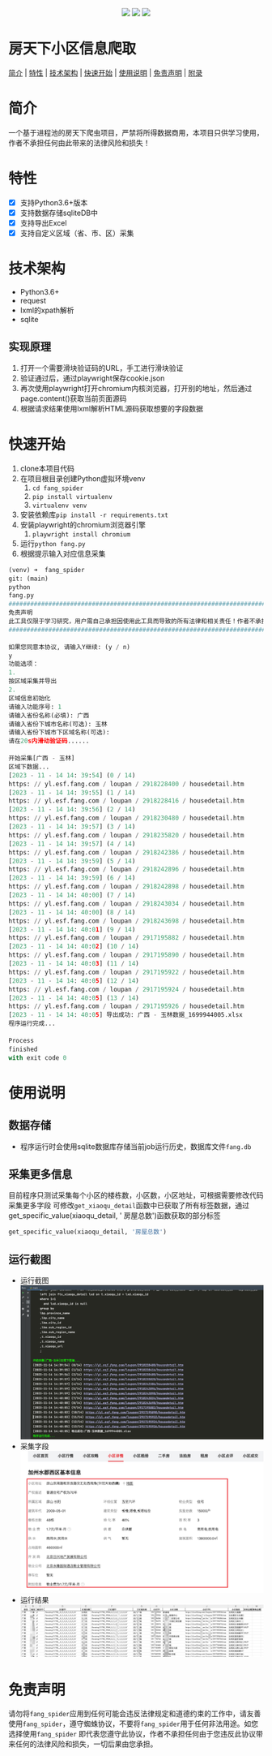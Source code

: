 <p align="center">
    <a target="_blank" href="https://www.python.org/downloads/release/python-3810/"><img src="https://img.shields.io/badge/Python-3.x-blue.svg" /></a>
    <a target="_blank" href='https://github.com/fangzheng0518/fang_spider'><img src="https://img.shields.io/github/stars/fangzheng0518/fang_spider.svg?style=social"/></a>
    <a target="_blank" href="LICENSE"><img src="https://img.shields.io/:license-GPLv3-blue.svg"></a>
 <h1>房天下小区信息爬取</h1>
</p>

[简介](#简介) | [特性](#特性) | [技术架构](#技术架构) | [快速开始](#快速开始) | [使用说明](#使用说明) | [免责声明](#免责声明) | [附录](#附录)

# 简介

一个基于进程池的房天下爬虫项目，严禁将所得数据商用，本项目只供学习使用，作者不承担任何由此带来的法律风险和损失！

# 特性

- [x] 支持Python3.6+版本
- [x] 支持数据存储sqliteDB中
- [x] 支持导出Excel
- [x] 支持自定义区域（省、市、区）采集

# 技术架构

- Python3.6+
- request
- lxml的xpath解析
- sqlite

## 实现原理

1. 打开一个需要滑块验证码的URL，手工进行滑块验证
2. 验证通过后，通过playwright保存cookie.json
3. 再次使用playwright打开chromium内核浏览器，打开别的地址，然后通过page.content()获取当前页面源码
4. 根据请求结果使用lxml解析HTML源码获取想要的字段数据

# 快速开始

1. clone本项目代码
2. 在项目根目录创建Python虚拟环境venv
    1. `cd fang_spider`
    2. `pip install virtualenv`
    3. `virtualenv venv`
3. 安装依赖库`pip install -r requirements.txt`
4. 安装playwright的chromium浏览器引擎
    1. `playwright install chromium`
5. 运行`python fang.py`
6. 根据提示输入对应信息采集

```python
(venv) ➜  fang_spider
git: (main)
python
fang.py
######################################################################################################################
免责声明
此工具仅限于学习研究，用户需自己承担因使用此工具而导致的所有法律和相关责任！作者不承担任何法律责任！
######################################################################################################################

如果您同意本协议, 请输入Y继续: (y / n)
y
功能选项：
1.
按区域采集并导出
2.
区域信息初始化
请输入功能序号: 1
请输入省份名称(必填): 广西
请输入省份下城市名称(可选): 玉林
请输入省份下城市下区域名称(可选):
请在20s内滑动验证码......

开始采集[广西 - 玉林]
区域下数据...
[2023 - 11 - 14 14: 39:54] (0 / 14)
https: // yl.esf.fang.com / loupan / 2918228400 / housedetail.htm
[2023 - 11 - 14 14: 39:55] (1 / 14)
https: // yl.esf.fang.com / loupan / 2918228416 / housedetail.htm
[2023 - 11 - 14 14: 39:56] (2 / 14)
https: // yl.esf.fang.com / loupan / 2918230480 / housedetail.htm
[2023 - 11 - 14 14: 39:57] (3 / 14)
https: // yl.esf.fang.com / loupan / 2918235820 / housedetail.htm
[2023 - 11 - 14 14: 39:57] (4 / 14)
https: // yl.esf.fang.com / loupan / 2918242386 / housedetail.htm
[2023 - 11 - 14 14: 39:59] (5 / 14)
https: // yl.esf.fang.com / loupan / 2918242896 / housedetail.htm
[2023 - 11 - 14 14: 39:59] (6 / 14)
https: // yl.esf.fang.com / loupan / 2918242898 / housedetail.htm
[2023 - 11 - 14 14: 40:00] (7 / 14)
https: // yl.esf.fang.com / loupan / 2918243034 / housedetail.htm
[2023 - 11 - 14 14: 40:00] (8 / 14)
https: // yl.esf.fang.com / loupan / 2918243698 / housedetail.htm
[2023 - 11 - 14 14: 40:01] (9 / 14)
https: // yl.esf.fang.com / loupan / 2917195882 / housedetail.htm
[2023 - 11 - 14 14: 40:02] (10 / 14)
https: // yl.esf.fang.com / loupan / 2917195890 / housedetail.htm
[2023 - 11 - 14 14: 40:03] (11 / 14)
https: // yl.esf.fang.com / loupan / 2917195922 / housedetail.htm
[2023 - 11 - 14 14: 40:05] (12 / 14)
https: // yl.esf.fang.com / loupan / 2917195924 / housedetail.htm
[2023 - 11 - 14 14: 40:05] (13 / 14)
https: // yl.esf.fang.com / loupan / 2917195926 / housedetail.htm
[2023 - 11 - 14 14: 40:05] 导出成功: 广西 - 玉林数据_1699944005.xlsx
程序运行完成...

Process
finished
with exit code 0
```

# 使用说明

## 数据存储

- 程序运行时会使用sqlite数据库存储当前job运行历史，数据库文件`fang.db`

## 采集更多信息

目前程序只测试采集每个小区的楼栋数，小区数，小区地址，可根据需要修改代码采集更多字段 可修改`get_xiaoqu_detail`函数中已获取了所有标签数据，通过get_specific_value(xiaoqu_detail, '
房屋总数')函数获取的部分标签

```python
get_specific_value(xiaoqu_detail, '房屋总数')
```

## 运行截图

- 运行截图
  ![运行截图](demo_images/run1.png "运行截图")
- 采集字段
  ![采集字段](demo_images/xiaoqu_detail.png "采集字段")
- 运行结果
  ![运行结果](demo_images/run2.png "运行结果")

# 免责声明

请勿将`fang_spider`应用到任何可能会违反法律规定和道德约束的工作中，请友善使用`fang_spider`，遵守蜘蛛协议，不要将`fang_spider`用于任何非法用途。如您选择使用`fang_spider`
即代表您遵守此协议，作者不承担任何由于您违反此协议带来任何的法律风险和损失，一切后果由您承担。
